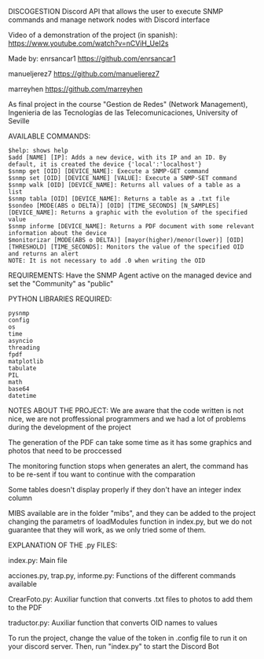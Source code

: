 DISCOGESTION
Discord API that allows the user to execute SNMP commands and manage network nodes with Discord interface

Video of a demonstration of the project (in spanish): https://www.youtube.com/watch?v=nCViH_UeI2s

Made by:
enrsancar1		https://github.com/enrsancar1

manueljerez7 	https://github.com/manueljerez7

marreyhen		https://github.com/marreyhen

As final project in the course "Gestion de Redes" (Network Management), Ingenieria de las Tecnologías de las Telecomunicaciones, University of Seville

AVAILABLE COMMANDS:

	$help: shows help
	$add [NAME] [IP]: Adds a new device, with its IP and an ID. By default, it is created the device {'local':'localhost'}
	$snmp get [OID] [DEVICE_NAME]: Execute a SNMP-GET command 
	$snmp set [OID] [DEVICE_NAME] [VALUE]: Execute a SNMP-SET command 
	$snmp walk [OID] [DEVICE_NAME]: Returns all values of a table as a list
	$snmp tabla [OID] [DEVICE_NAME]: Returns a table as a .txt file
	$sondeo [MODE(ABS o DELTA)] [OID] [TIME_SECONDS] [N_SAMPLES] [DEVICE_NAME]: Returns a graphic with the evolution of the specified value
	$snmp informe [DEVICE_NAME]: Returns a PDF document with some relevant information about the device
	$monitorizar [MODE(ABS o DELTA)] [mayor(higher)/menor(lower)] [OID] [THRESHOLD] [TIME_SECONDS]: Monitors the value of the specified OID and returns an alert
	NOTE: It is not necessary to add .0 when writing the OID

REQUIREMENTS:
Have the SNMP Agent active on the managed device and set the "Community" as "public"

PYTHON LIBRARIES REQUIRED:

	pysnmp
	config
	os
	time
	asyncio
	threading
	fpdf
	matplotlib
	tabulate
	PIL
	math
	base64
	datetime

NOTES ABOUT THE PROJECT:
We are aware that the code written is not nice, we are not proffessional programmers and we had a lot of problems during the development of the project

The generation of the PDF can take some time as it has some graphics and photos that need to be proccessed

The monitoring function stops when generates an alert, the command has to be re-sent if tou want to continue with the comparation

Some tables doesn't display properly if they don't have an integer index column

MIBS available are in the folder "mibs", and they can be added to the project changing the parametrs of loadModules function in index.py, but we do not guarantee that they will work, as we only tried some of them.

	
EXPLANATION OF THE .py FILES:

index.py: Main file

acciones.py, trap.py, informe.py: Functions of the different commands available

CrearFoto.py: Auxiliar function that converts .txt files to photos to add them to the PDF

traductor.py: Auxiliar function that converts OID names to values

To run the project, change the value of the token in .config file to run it on your discord server. Then, run "index.py" to start the Discord Bot



